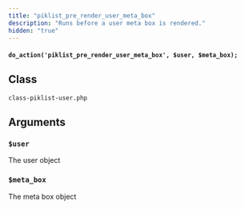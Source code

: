 ```yaml
---
title: "piklist_pre_render_user_meta_box"
description: "Runs before a user meta box is rendered."
hidden: "true"
---
```


#### `do_action('piklist_pre_render_user_meta_box', $user, $meta_box);`


## Class
`class-piklist-user.php`

## Arguments

### `$user`
The user object


### `$meta_box`
The meta box object
